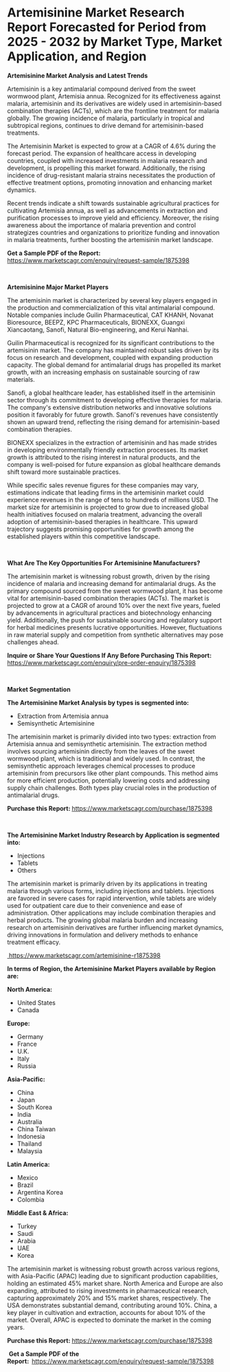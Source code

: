<p><h1>Artemisinine Market Research Report Forecasted for Period from 2025 -  2032 by Market Type, Market Application, and Region</h1></p><p><strong>Artemisinine Market Analysis and Latest Trends</strong></p>
<p><p>Artemisinin is a key antimalarial compound derived from the sweet wormwood plant, Artemisia annua. Recognized for its effectiveness against malaria, artemisinin and its derivatives are widely used in artemisinin-based combination therapies (ACTs), which are the frontline treatment for malaria globally. The growing incidence of malaria, particularly in tropical and subtropical regions, continues to drive demand for artemisinin-based treatments.</p><p>The Artemisinin Market is expected to grow at a CAGR of 4.6% during the forecast period. The expansion of healthcare access in developing countries, coupled with increased investments in malaria research and development, is propelling this market forward. Additionally, the rising incidence of drug-resistant malaria strains necessitates the production of effective treatment options, promoting innovation and enhancing market dynamics.</p><p>Recent trends indicate a shift towards sustainable agricultural practices for cultivating Artemisia annua, as well as advancements in extraction and purification processes to improve yield and efficiency. Moreover, the rising awareness about the importance of malaria prevention and control strategizes countries and organizations to prioritize funding and innovation in malaria treatments, further boosting the artemisinin market landscape.</p></p>
<p><strong>Get a Sample PDF of the Report:&nbsp;</strong> <a href="https://www.marketscagr.com/enquiry/request-sample/1875398?utm_campaign=2012&utm_medium=2&utm_source=Github&utm_content=ia&utm_term=19042025&utm_id=artemisinine">https://www.marketscagr.com/enquiry/request-sample/1875398</a></p>
<p>&nbsp;</p>
<p><strong>Artemisinine Major Market Players</strong></p>
<p><p>The artemisinin market is characterized by several key players engaged in the production and commercialization of this vital antimalarial compound. Notable companies include Guilin Pharmaceutical, CAT KHANH, Novanat Bioresource, BEEPZ, KPC Pharmaceuticals, BIONEXX, Guangxi Xiancaotang, Sanofi, Natural Bio-engineering, and Kerui Nanhai.</p><p>Guilin Pharmaceutical is recognized for its significant contributions to the artemisinin market. The company has maintained robust sales driven by its focus on research and development, coupled with expanding production capacity. The global demand for antimalarial drugs has propelled its market growth, with an increasing emphasis on sustainable sourcing of raw materials.</p><p>Sanofi, a global healthcare leader, has established itself in the artemisinin sector through its commitment to developing effective therapies for malaria. The company's extensive distribution networks and innovative solutions position it favorably for future growth. Sanofi's revenues have consistently shown an upward trend, reflecting the rising demand for artemisinin-based combination therapies.</p><p>BIONEXX specializes in the extraction of artemisinin and has made strides in developing environmentally friendly extraction processes. Its market growth is attributed to the rising interest in natural products, and the company is well-poised for future expansion as global healthcare demands shift toward more sustainable practices.</p><p>While specific sales revenue figures for these companies may vary, estimations indicate that leading firms in the artemisinin market could experience revenues in the range of tens to hundreds of millions USD. The market size for artemisinin is projected to grow due to increased global health initiatives focused on malaria treatment, advancing the overall adoption of artemisinin-based therapies in healthcare. This upward trajectory suggests promising opportunities for growth among the established players within this competitive landscape.</p></p>
<p>&nbsp;</p>
<p><strong>What Are The Key Opportunities For Artemisinine Manufacturers?</strong></p>
<p><p>The artemisinin market is witnessing robust growth, driven by the rising incidence of malaria and increasing demand for antimalarial drugs. As the primary compound sourced from the sweet wormwood plant, it has become vital for artemisinin-based combination therapies (ACTs). The market is projected to grow at a CAGR of around 10% over the next five years, fueled by advancements in agricultural practices and biotechnology enhancing yield. Additionally, the push for sustainable sourcing and regulatory support for herbal medicines presents lucrative opportunities. However, fluctuations in raw material supply and competition from synthetic alternatives may pose challenges ahead.</p></p>
<p><strong>Inquire or Share Your Questions If Any Before Purchasing This Report:</strong> <a href="https://www.marketscagr.com/enquiry/pre-order-enquiry/1875398?utm_campaign=2012&utm_medium=2&utm_source=Github&utm_content=ia&utm_term=19042025&utm_id=artemisinine">https://www.marketscagr.com/enquiry/pre-order-enquiry/1875398</a></p>
<p>&nbsp;</p>
<p><strong>Market Segmentation</strong></p>
<p><strong>The Artemisinine Market Analysis by types is segmented into:</strong></p>
<p><ul><li>Extraction from Artemisia annua</li><li>Semisynthetic Artemisinine</li></ul></p>
<p><p>The artemisinin market is primarily divided into two types: extraction from Artemisia annua and semisynthetic artemisinin. The extraction method involves sourcing artemisinin directly from the leaves of the sweet wormwood plant, which is traditional and widely used. In contrast, the semisynthetic approach leverages chemical processes to produce artemisinin from precursors like other plant compounds. This method aims for more efficient production, potentially lowering costs and addressing supply chain challenges. Both types play crucial roles in the production of antimalarial drugs.</p></p>
<p><strong>Purchase this Report:&nbsp;</strong><a href="https://www.marketscagr.com/purchase/1875398?utm_campaign=2012&utm_medium=2&utm_source=Github&utm_content=ia&utm_term=19042025&utm_id=artemisinine">https://www.marketscagr.com/purchase/1875398</a></p>
<p>&nbsp;</p>
<p><strong>The Artemisinine Market Industry Research by Application is segmented into:</strong></p>
<p><ul><li>Injections</li><li>Tablets</li><li>Others</li></ul></p>
<p><p>The artemisinin market is primarily driven by its applications in treating malaria through various forms, including injections and tablets. Injections are favored in severe cases for rapid intervention, while tablets are widely used for outpatient care due to their convenience and ease of administration. Other applications may include combination therapies and herbal products. The growing global malaria burden and increasing research on artemisinin derivatives are further influencing market dynamics, driving innovations in formulation and delivery methods to enhance treatment efficacy.</p></p>
<p><a href="https://www.marketscagr.com/artemisinine-r1875398?utm_campaign=2012&utm_medium=2&utm_source=Github&utm_content=ia&utm_term=19042025&utm_id=artemisinine">&nbsp;https://www.marketscagr.com/artemisinine-r1875398</a></p>
<p><strong>In terms of Region, the Artemisinine Market Players available by Region are:</strong></p>
<p>
    <p> <strong> North America: </strong>
        <ul>
            <li>United States</li>
            <li>Canada</li>
        </ul>
        </p> 
    <p> <strong> Europe: </strong>
        <ul>
            <li>Germany</li>
            <li>France</li>
            <li>U.K.</li>
            <li>Italy</li>
            <li>Russia</li>
        </ul>
        </p> 
    <p> <strong> Asia-Pacific: </strong>
        <ul>
            <li>China</li>
            <li>Japan</li>
            <li>South Korea</li>
            <li>India</li>
            <li>Australia</li>
            <li>China Taiwan</li>
            <li>Indonesia</li>
            <li>Thailand</li>
            <li>Malaysia</li>
        </ul>
        </p> 
    <p> <strong> Latin America: </strong>
        <ul>
            <li>Mexico</li>
            <li>Brazil</li>
            <li>Argentina Korea</li>
            <li>Colombia</li>
        </ul>
        </p> 
    <p> <strong> Middle East & Africa: </strong>
        <ul>
            <li>Turkey</li>
            <li>Saudi</li>
            <li>Arabia</li>
            <li>UAE</li>
            <li>Korea</li>
        </ul>
    </p>
    </p>
<p><p>The artemisinin market is witnessing robust growth across various regions, with Asia-Pacific (APAC) leading due to significant production capabilities, holding an estimated 45% market share. North America and Europe are also expanding, attributed to rising investments in pharmaceutical research, capturing approximately 20% and 15% market shares, respectively. The USA demonstrates substantial demand, contributing around 10%. China, a key player in cultivation and extraction, accounts for about 10% of the market. Overall, APAC is expected to dominate the market in the coming years.</p></p>
<p><strong>Purchase this Report: </strong><a href="https://www.marketscagr.com/purchase/1875398?utm_campaign=2012&utm_medium=2&utm_source=Github&utm_content=ia&utm_term=19042025&utm_id=artemisinine">https://www.marketscagr.com/purchase/1875398</a></p>
<p>&nbsp;<strong>Get a Sample PDF of the Report:&nbsp;&nbsp;</strong><a href="https://www.marketscagr.com/enquiry/request-sample/1875398?utm_campaign=2012&utm_medium=2&utm_source=Github&utm_content=ia&utm_term=19042025&utm_id=artemisinine">https://www.marketscagr.com/enquiry/request-sample/1875398</a></p>
<p><strong></strong></p>
<p><p></p><p></p><p></p></p>
